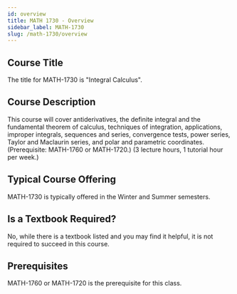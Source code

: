 ```yaml
---
id: overview
title: MATH 1730 - Overview
sidebar_label: MATH-1730
slug: /math-1730/overview
---
```


## Course Title

The title for MATH-1730 is "Integral Calculus".

## Course Description

This course will cover antiderivatives, the definite integral and the fundamental theorem of calculus, techniques of integration, applications, improper integrals, sequences and series, convergence tests, power series, Taylor and Maclaurin series, and polar and parametric coordinates. (Prerequisite: MATH-1760 or MATH-1720.) (3 lecture hours, 1 tutorial hour per week.)

## Typical Course Offering

MATH-1730 is typically offered in the Winter and Summer semesters.

## Is a Textbook Required?

No, while there is a textbook listed and you may find it helpful, it is not required to succeed in this course.

## Prerequisites

MATH-1760 or MATH-1720 is the prerequisite for this class.
